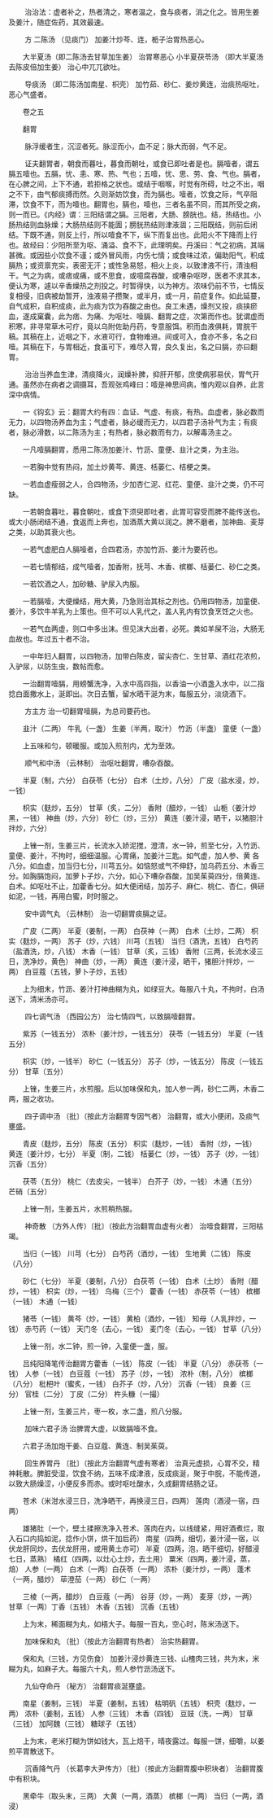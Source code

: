 <!-- { "loadSidebar": true } -->
　　 治治法：虚者补之，热者清之，寒者温之，食与痰者，消之化之。皆用生姜及姜汁，随症佐药，其效最速。

　　 方 二陈汤 （见痰门） 加姜汁炒芩、连，栀子治胃热恶心。

　　大半夏汤（即二陈汤去甘草加生姜） 治胃寒恶心 小半夏茯苓汤 （即大半夏汤去陈皮倍加生姜） 治心中兀兀欲吐。

　　 导痰汤 （即二陈汤加南星、枳壳） 加竹茹、砂仁、姜炒黄连，治痰热呕吐，恶心气盛者。

　　卷之五

　　翻胃

　　 脉浮缓者生，沉涩者死。脉涩而小，血不足；脉大而弱，气不足。

　　 证夫翻胃者，朝食而暮吐，暮食而朝吐，或食已即吐者是也。膈噎者，谓五膈五噎也。五膈，忧、恚、寒、热、气也；五噎，忧、思、劳、食、气也。膈者，在心脾之间，上下不通，若拒格之状也。或结于咽喉，时觉有所碍，吐之不出，咽之不下，由气郁痰搏而然。久则渐妨饮食，而为膈也。噎者，饮食之际，气卒阻滞，饮食不下，而为噎也。翻胃也，膈也，噎也，三者名虽不同，而其所受之病，则一而已。《内经》谓：三阳结谓之膈。三阳者，大肠、膀胱也。结，热结也。小肠热结则血脉燥；大肠热结则不能圊；膀胱热结则津液涸；三阳既结，则前后闭结。下既不通，则反上行，所以噎食不下，纵下而复出也。此阳火不下降而上行也。故经曰：少阳所至为呕、涌溢、食不下，此理明矣。丹溪曰：气之初病，其端甚微。或因些小饮食不谨；或外冒风雨，内伤七情；或食味过浓，偏助阳气，积成膈热；或资禀充实，表密无汗；或性急易怒，相火上炎，以致津液不行，清浊相干。气之为病，或痞或痛，或不思食，或噫腐吞酸，或嘈杂呕哕，医者不求其本，便认为寒，遽以辛香燥热之剂投之。时暂得快，以为神方。浓味仍前不节，七情反复相侵，旧病被劫暂开，浊液易子攒聚，或半月，或一月，前症复作。如此延蔓，自气成积，自积成痰，此为痰为饮为吞酸之由也。良工未遇，燥剂又投，痰挟瘀血，遂成窠囊，此为痞、为痛、为呕吐、噎膈、翻胃之症，次第而作也。犹谓虚而积寒，非寻常草木可疗，竟以乌附佐助丹药，专意服饵。积而血液俱耗，胃脘干稿。其稿在上，近咽之下，水液可行，食物难进。间或可入，食亦不多，名之曰噎。其稿在下，与胃相近，食虽可下，难尽入胃，良久复出，名之曰膈，亦曰翻胃。

　　 治治当养血生津，清痰降火，润燥补脾，抑肝开郁，庶使病邪易伏，胃气开通。虽然亦在病者之调摄耳，吾观张鸡峰曰：噎是神思间病，惟内观以自养，此言深中病情。

　　一《钩玄》云：翻胃大约有四：血证、气虚、有痰，有热。血虚者，脉必数而无力，以四物汤养血为主；气虚者，脉必缓而无力，以四君子汤补气为主；有痰者，脉必滑数，以二陈汤为主；有热者，脉必数而有力，以解毒汤主之。

　　一凡噎膈翻胃，悉用二陈汤加姜汁、竹沥、童便、韭汁之类，为主治。

　　一若胸中觉有热闷，加土炒黄芩、黄连、栝蒌仁、桔梗之类。

　　一若血虚瘦弱之人，合四物汤，少加杏仁泥、红花、童便、韭汁之类，仍不可缺。

　　一若朝食暮吐，暮食朝吐，或食下须臾即吐者，此胃可容受而脾不能传送也。或大小肠闭结不通，食返而上奔也，加酒蒸大黄以润之。脾不磨者，加神曲、麦芽之类，以助其衰火也。

　　一若气虚肥白人膈噎者，合四君汤，亦加竹沥、姜汁为要药也。

　　一若七情郁结，成气噎者，加香附，抚芎、木香、槟榔、栝蒌仁、砂仁之类。

　　一若饮酒之人，加砂糖、驴尿入内服。

　　一若膈噎，大便燥结，用大黄，乃急则治其标之剂也。仍用四物汤，加童便、姜汁，多饮牛羊乳为上策也。但不可以人乳代之，盖人乳内有饮食烹饪之火也。

　　一若气血两虚，则口中多出沫。但见沫大出者，必死。粪如羊屎不治，大肠无血故也。年过五十者不治。

　　一中年妇人翻胃，以四物汤，加带白陈皮，留尖杏仁、生甘草、酒红花浓煎，入驴尿，以防生虫，数帖而愈。

　　一治翻胃噎膈，用螃蟹洗净，入水中高四指，以香油一小酒盏入水中，以二指捻白面撒水上，涎即出。次日去蟹，留水晒干涎为末，每服五分，淡烧酒下。

　　 方主方 治一切翻胃噎膈，为总司要药也。

　　韭汁（二两） 牛乳（一盏） 生姜（半两，取汁） 竹沥（半盏） 童便（一盏）

　　上五味和匀，顿暖服。或加入煎剂内，尤为至效。

　　 顺气和中汤 （云林制） 治呕吐翻胃，嘈杂吞酸。

　　半夏（制，六分） 白茯苓（七分） 白术（土炒，八分） 广皮（盐水浸，炒，一钱）

　　枳实（麸炒，五分） 甘草（炙，二分） 香附（醋炒，一钱） 山栀（姜汁炒黑，一钱） 神曲（炒，六分） 砂仁（炒，三分） 黄连（姜汁浸，晒干，以猪胆汁拌炒，六分）

　　上锉一剂，生姜三片，长流水入娇泥搅，澄清，水一钟，煎至七分，入竹沥、童便、姜汁，不拘时，细细温服。心胃痛，加姜汁三匙。如气虚，加人参、黄 各八分。如血虚，加当归七分，川芎五分。如恼怒或气不伸舒，加乌药五分、木香三分。如胸膈饱闷，加萝卜子炒，六分。如心下嘈杂吞酸，加吴茱萸四分，倍黄连、白术。如呕吐不止，加藿香七分。如大便闭结，加苏子、麻仁、桃仁、杏仁，俱研如泥，一钱，再用白蜜，时时服之。

　　 安中调气丸 （云林制） 治一切翻胃痰膈之证。

　　广皮（二两） 半夏（姜制，一两） 白茯神（一两） 白术（土炒，二两） 枳实（麸炒，一两） 苏子（炒，六钱） 川芎（五钱） 当归（酒洗，五钱） 白芍药（盐酒洗，炒，八钱） 木香（一钱） 甘草（炙，三钱） 香附（三两，长流水浸三日，洗净炒，黄色） 神曲（炒，一两） 黄连（姜汁浸，晒干，猪胆汁拌炒，一两） 白豆蔻（五钱，萝卜子炒，五钱）

　　上为细末，竹沥、姜汁打神曲糊为丸，如绿豆大。每服八十丸，不拘时，白汤送下，清米汤亦可。

　　 四七调气汤 （西园公方） 治七情四气，以致膈噎翻胃。

　　紫苏（一钱五分） 浓朴（姜汁炒，一钱五分） 茯苓（一钱五分） 半夏（一钱五分）

　　枳实（炒，一钱半） 砂仁（一钱五分） 苏子（炒，一钱五分） 陈皮（一钱五分） 甘草（五分）

　　上锉，生姜三片，水煎服。后以加味保和丸，加人参一两，砂仁二两，木香二两，服之收功。

　　 四子调中汤 〔批〕（按此方治翻胃专因气者） 治翻胃，或大小便闭，及痰气壅盛。

　　青皮（麸炒，五分） 陈皮（五分） 枳实（麸炒，一钱） 香附（炒，一钱） 黄连（姜汁炒，七分） 半夏（制，二钱） 栝蒌仁（炒，一钱） 苏子（炒，一钱） 沉香（五分）

　　茯苓（五分） 桃仁（去皮尖，一钱半） 白芥子（炒，一钱） 木通（五分） 芒硝（五分）

　　上锉一剂，生姜五片，水煎稍热服。

　　 神奇散 （方外人传）〔批〕（按此方治翻胃血虚有火者） 治噎食翻胃，三阳枯竭。

　　当归（一钱） 川芎（七分） 白芍药（酒炒，一钱） 生地黄（二钱） 陈皮（八分）

　　砂仁（七分） 半夏（姜制，八分） 白茯苓（一钱） 白术（土炒） 香附（醋炒，一钱） 枳实（炒，一钱） 乌梅（三个） 藿香（一钱） 赤茯苓（一钱） 槟榔（一钱） 木通（一钱）

　　猪苓（一钱） 黄芩（炒，一钱） 黄柏（酒炒，一钱） 知母（人乳拌炒，一钱） 赤芍药（一钱） 天门冬（去心，一钱） 麦门冬（去心，一钱） 甘草（八分）

　　上锉一剂，水二钟，煎一钟，入童便一盏，服。

　　吕纯阳降笔传治翻胃方藿香（一钱） 陈皮（一钱） 半夏（八分） 赤茯苓（一钱） 人参（一钱） 白豆蔻（一钱） 苏子（炒，一钱） 浓朴（制，八分） 槟榔（八分） 枇杷叶（蜜炙，一钱） 白芥子（炒，八分） 沉香（一钱） 良姜（三分） 官桂（二分） 丁皮（二分） 杵头糠（一撮）

　　上锉一剂，生姜三片，枣一枚，水二盏，煎八分服。

　　 加味六君子汤  治脾胃大虚，以致膈噎不食。

　　六君子汤加炮干姜、白豆蔻、黄连、制吴茱萸。

　　 回生养胃丹 〔批〕（按此方治翻胃气虚有寒者） 治真元虚损，心胃不交，精神耗散。脾脏受湿，饮食不纳，五味不成津液，反成痰涎，聚于中脘，不能传道，以致大肠燥涩，小便反多而赤。或时呕吐酸水，久成翻胃结肠之证。

　　苍术（米泔水浸三日，洗净晒干，再换浸三日，四两） 莲肉（酒浸一宿，四两）

　　雄猪肚（一个，壁土揉擦洗净入苍术、莲肉在内，以线缝紧，用好酒煮烂，取入石口内捣如泥，捻作小饼，烘干加后药） 南星（四两，细切，姜汁浸一宿，以伏龙肝同炒，去伏龙肝用，或用黄土亦可） 半夏（四两，泡，晒干细切，好醋浸七日，蒸熟） 橘红（四两，以灶心土炒，去土用） 粟米（四两，姜汁浸，蒸，焙） 人参（一两） 白术（一两）白茯苓（一两） 浓朴（姜汁炒，一两） 蓬术（一两，醋炒） 荜澄茄（一两） 砂仁（一两）

　　三棱（一两，醋炒） 白豆蔻（一两） 谷芽（炒，一两） 麦芽（炒，一两） 甘草（一两）丁香（五钱） 木香（五钱） 沉香（五钱）

　　上为末，稀面糊为丸，如梧大子。每服一百丸，空心时，陈米汤送下。

　　 加味保和丸 〔批〕（按此方治翻胃有热者） 治实热翻胃。

　　保和丸（三钱，方见伤食） 加姜汁浸炒黄连三钱、山楂肉三钱，共为末，米糊为丸，如麻子大。每服六十丸，煎人参竹沥汤送下。

　　 九仙夺命丹 （秘方） 治翻胃痰涎壅盛。

　　南星（姜制，三钱） 半夏（姜制，五钱） 枯明矾（五钱） 枳壳（麸炒，一两） 浓朴（姜制，五钱） 人参（三钱） 木香（四钱） 豆豉（洗，一两） 甘草（三钱） 加阿魏（三钱） 糖球子（五钱）

　　上为末，老米打糊为饼如钱大，瓦上焙干，晴夜露过。每服一饼，细嚼，以姜煎平胃散送下。

　　 沉香降气丹 （长葛李大尹传方）〔批〕（按此方治翻胃腹中积块者） 治翻胃腹中有积块。

　　黑牵牛（取头末，三两） 大黄（一两，酒蒸） 槟榔（一两） 当归（一两，酒浸）

